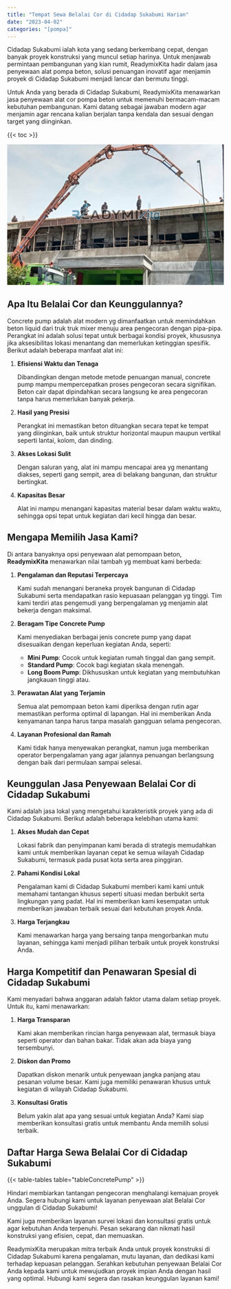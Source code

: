 ```yaml
---
title: "Tempat Sewa Belalai Cor di Cidadap Sukabumi Harian"
date: "2023-04-02"
categories: "[pompa]"
---
```


Cidadap Sukabumi ialah kota yang sedang berkembang cepat, dengan banyak proyek konstruksi yang muncul setiap harinya. Untuk menjawab permintaan pembangunan yang kian rumit, ReadymixKita hadir dalam jasa penyewaan alat pompa beton, solusi penuangan inovatif agar menjamin proyek di Cidadap Sukabumi menjadi lancar dan bermutu tinggi.

Untuk Anda yang berada di Cidadap Sukabumi, ReadymixKita menawarkan jasa penyewaan alat cor pompa beton untuk memenuhi bermacam-macam kebutuhan pembangunan. Kami datang sebagai jawaban modern agar menjamin agar rencana kalian berjalan tanpa kendala dan sesuai dengan target yang diinginkan.

{{< toc >}}

![Tempat Sewa Belalai Cor di Cidadap Sukabumi Harian](/images/pompa/sewa-pompa-05.jpg)

## Apa Itu Belalai Cor dan Keunggulannya?

Concrete pump adalah alat modern yg dimanfaatkan untuk memindahkan beton liquid dari truk truk mixer menuju area pengecoran dengan pipa-pipa. Perangkat ini adalah solusi tepat untuk berbagai kondisi proyek, khususnya jika aksesibilitas lokasi menantang dan memerlukan ketinggian spesifik. Berikut adalah beberapa manfaat alat ini:

1. **Efisiensi Waktu dan Tenaga**

   Dibandingkan dengan metode metode penuangan manual, concrete pump mampu mempercepatkan proses pengecoran secara signifikan. Beton cair dapat dipindahkan secara langsung ke area pengecoran tanpa harus memerlukan banyak pekerja.

2. **Hasil yang Presisi**

   Perangkat ini memastikan beton dituangkan secara tepat ke tempat yang diinginkan, baik untuk struktur horizontal maupun maupun vertikal seperti lantai, kolom, dan dinding.

3. **Akses Lokasi Sulit**

   Dengan saluran yang, alat ini mampu mencapai area yg menantang diakses, seperti gang sempit, area di belakang bangunan, dan struktur bertingkat.

4. **Kapasitas Besar**

   Alat ini mampu menangani kapasitas material besar dalam waktu waktu, sehingga opsi tepat untuk kegiatan dari kecil hingga dan besar.

## Mengapa Memilih Jasa Kami?

Di antara banyaknya opsi penyewaan alat pemompaan beton, **ReadymixKita** menawarkan nilai tambah yg membuat kami berbeda:

1. **Pengalaman dan Reputasi Terpercaya**

   Kami sudah menangani beraneka proyek bangunan di Cidadap Sukabumi serta mendapatkan rasio kepuasaan pelanggan yg tinggi. Tim kami terdiri atas pengemudi yang berpengalaman yg menjamin alat bekerja dengan maksimal.

2. **Beragam Tipe Concrete Pump**

   Kami menyediakan berbagai jenis concrete pump yang dapat disesuaikan dengan keperluan kegiatan Anda, seperti:
   - **Mini Pump**: Cocok untuk kegiatan rumah tinggal dan gang sempit.
   - **Standard Pump**: Cocok bagi kegiatan skala menengah.
   - **Long Boom Pump**: Dikhususkan untuk kegiatan yang membutuhkan jangkauan tinggi atau.

3. **Perawatan Alat yang Terjamin**

   Semua alat pemompaan beton kami diperiksa dengan rutin agar memastikan performa optimal di lapangan. Hal ini memberikan Anda kenyamanan tanpa harus tanpa masalah gangguan selama pengecoran.

4. **Layanan Profesional dan Ramah**

   Kami tidak hanya menyewakan perangkat, namun juga memberikan operator berpengalaman yang agar jalannya penuangan berlangsung dengan baik dari permulaan sampai selesai.

## Keunggulan Jasa Penyewaan Belalai Cor di Cidadap Sukabumi

Kami adalah jasa lokal yang mengetahui karakteristik proyek yang ada di Cidadap Sukabumi. Berikut adalah beberapa kelebihan utama kami:

1. **Akses Mudah dan Cepat**

   Lokasi fabrik dan penyimpanan kami berada di strategis memudahkan kami untuk memberikan layanan cepat ke semua wilayah Cidadap Sukabumi, termasuk pada pusat kota serta area pinggiran.

2. **Pahami Kondisi Lokal**

   Pengalaman kami di Cidadap Sukabumi memberi kami kami untuk memahami tantangan khusus seperti situasi medan berbukit serta lingkungan yang padat. Hal ini memberikan kami kesempatan untuk memberikan jawaban terbaik sesuai dari kebutuhan proyek Anda.

3. **Harga Terjangkau**

   Kami menawarkan harga yang bersaing tanpa mengorbankan mutu layanan, sehingga kami menjadi pilihan terbaik untuk proyek konstruksi Anda.

## Harga Kompetitif dan Penawaran Spesial di Cidadap Sukabumi

Kami menyadari bahwa anggaran adalah faktor utama dalam setiap proyek. Untuk itu, kami menawarkan:

1. **Harga Transparan**

   Kami akan memberikan rincian harga penyewaan alat, termasuk biaya seperti operator dan bahan bakar. Tidak akan ada biaya yang tersembunyi.

2. **Diskon dan Promo**

   Dapatkan diskon menarik untuk penyewaan jangka panjang atau pesanan volume besar. Kami juga memiliki penawaran khusus untuk kegiatan di wilayah Cidadap Sukabumi.

3. **Konsultasi Gratis**

   Belum yakin alat apa yang sesuai untuk kegiatan Anda? Kami siap memberikan konsultasi gratis untuk membantu Anda memilih solusi terbaik.

## Daftar Harga Sewa Belalai Cor di Cidadap Sukabumi

{{< table-tables table="tableConcretePump" >}}

Hindari membiarkan tantangan pengecoran menghalangi kemajuan proyek Anda. Segera hubungi kami untuk layanan penyewaan alat Belalai Cor unggulan di Cidadap Sukabumi!

Kami juga memberikan layanan survei lokasi dan konsultasi gratis untuk agar kebutuhan Anda terpenuhi. Pesan sekarang dan nikmati hasil konstruksi yang efisien, cepat, dan memuaskan.

ReadymixKita merupakan mitra terbaik Anda untuk proyek konstruksi di Cidadap Sukabumi karena pengalaman, mutu layanan, dan dedikasi kami terhadap kepuasan pelanggan. Serahkan kebutuhan penyewaan Belalai Cor Anda kepada kami untuk mewujudkan proyek impian Anda dengan hasil yang optimal. Hubungi kami segera dan rasakan keunggulan layanan kami!